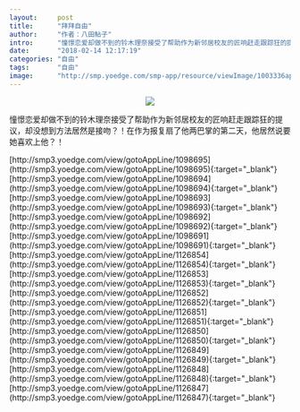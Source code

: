 ```yaml
---
layout:     post
title:      "拜拜自由"
author:     "作者：八田鲇子"
intro:      "憧憬恋爱却做不到的铃木理奈接受了帮助作为新邻居校友的匠响赶走跟踪狂的提议，却没想到方法居然是接吻？！在作为报复扇了他两巴掌的第二天，他居然说要她喜欢上他？！"
date:       "2018-02-14 12:17:19"
categories: "自由"
tags:       "自由"
image:      "http://smp.yoedge.com/smp-app/resource/viewImage/1003336appline.png"
---
```

<div style="text-align: center">
<p><img src="http://smp.yoedge.com/smp-app/resource/viewImage/1003336appline.png"/></p>
</div>
<p class="post-meta">
<span>憧憬恋爱却做不到的铃木理奈接受了帮助作为新邻居校友的匠响赶走跟踪狂的提议，却没想到方法居然是接吻？！在作为报复扇了他两巴掌的第二天，他居然说要她喜欢上他？！</span>
</p>
[http://smp3.yoedge.com/view/gotoAppLine/1098695](http://smp3.yoedge.com/view/gotoAppLine/1098695){:target="_blank"}
[http://smp3.yoedge.com/view/gotoAppLine/1098694](http://smp3.yoedge.com/view/gotoAppLine/1098694){:target="_blank"}
[http://smp3.yoedge.com/view/gotoAppLine/1098693](http://smp3.yoedge.com/view/gotoAppLine/1098693){:target="_blank"}
[http://smp3.yoedge.com/view/gotoAppLine/1098692](http://smp3.yoedge.com/view/gotoAppLine/1098692){:target="_blank"}
[http://smp3.yoedge.com/view/gotoAppLine/1098691](http://smp3.yoedge.com/view/gotoAppLine/1098691){:target="_blank"}
[http://smp3.yoedge.com/view/gotoAppLine/1126854](http://smp3.yoedge.com/view/gotoAppLine/1126854){:target="_blank"}
[http://smp3.yoedge.com/view/gotoAppLine/1126853](http://smp3.yoedge.com/view/gotoAppLine/1126853){:target="_blank"}
[http://smp3.yoedge.com/view/gotoAppLine/1126852](http://smp3.yoedge.com/view/gotoAppLine/1126852){:target="_blank"}
[http://smp3.yoedge.com/view/gotoAppLine/1126851](http://smp3.yoedge.com/view/gotoAppLine/1126851){:target="_blank"}
[http://smp3.yoedge.com/view/gotoAppLine/1126850](http://smp3.yoedge.com/view/gotoAppLine/1126850){:target="_blank"}
[http://smp3.yoedge.com/view/gotoAppLine/1126849](http://smp3.yoedge.com/view/gotoAppLine/1126849){:target="_blank"}
[http://smp3.yoedge.com/view/gotoAppLine/1126848](http://smp3.yoedge.com/view/gotoAppLine/1126848){:target="_blank"}
[http://smp3.yoedge.com/view/gotoAppLine/1126847](http://smp3.yoedge.com/view/gotoAppLine/1126847){:target="_blank"}


